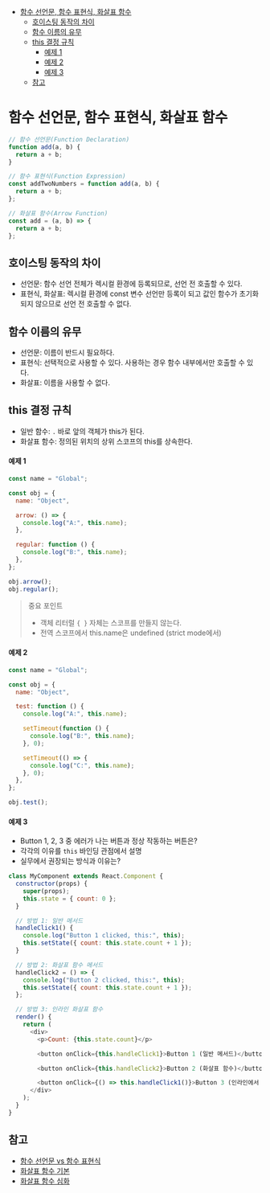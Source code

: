 - [함수 선언문, 함수 표현식, 화살표 함수](#함수-선언문-함수-표현식-화살표-함수)
  - [호이스팅 동작의 차이](#호이스팅-동작의-차이)
  - [함수 이름의 유무](#함수-이름의-유무)
  - [this 결정 규칙](#this-결정-규칙)
      - [예제 1](#예제-1)
      - [예제 2](#예제-2)
      - [예제 3](#예제-3)
  - [참고](#참고)

# 함수 선언문, 함수 표현식, 화살표 함수

```javascript
// 함수 선언문(Function Declaration)
function add(a, b) {
  return a + b;
}
```

```javascript
// 함수 표현식(Function Expression)
const addTwoNumbers = function add(a, b) {
  return a + b;
};
```

```javascript
// 화살표 함수(Arrow Function)
const add = (a, b) => {
  return a + b;
};
```

## 호이스팅 동작의 차이

- 선언문: 함수 선언 전체가 렉시컬 환경에 등록되므로, 선언 전 호출할 수 있다.
- 표현식, 화살표: 렉시컬 환경에 const 변수 선언만 등록이 되고 값인 함수가 초기화 되지 않으므로 선언 전 호출할 수 없다.

## 함수 이름의 유무

- 선언문: 이름이 반드시 필요하다.
- 표현식: 선택적으로 사용할 수 있다. 사용하는 경우 함수 내부에서만 호출할 수 있다.
- 화살표: 이름을 사용할 수 없다.

## this 결정 규칙

- 일반 함수: `.` 바로 앞의 객체가 this가 된다.
- 화살표 함수: 정의된 위치의 상위 스코프의 this를 상속한다.

#### 예제 1

```javascript
const name = "Global";

const obj = {
  name: "Object",

  arrow: () => {
    console.log("A:", this.name);
  },

  regular: function () {
    console.log("B:", this.name);
  },
};

obj.arrow();
obj.regular();
```

> 중요 포인트
>
> - 객체 리터럴 `{ }` 자체는 스코프를 만들지 않는다.
> - 전역 스코프에서 this.name은 undefined (strict mode에서)

#### 예제 2

```javascript
const name = "Global";

const obj = {
  name: "Object",

  test: function () {
    console.log("A:", this.name);

    setTimeout(function () {
      console.log("B:", this.name);
    }, 0);

    setTimeout(() => {
      console.log("C:", this.name);
    }, 0);
  },
};

obj.test();
```

#### 예제 3

- Button 1, 2, 3 중 에러가 나는 버튼과 정상 작동하는 버튼은?
- 각각의 이유를 `this` 바인딩 관점에서 설명
- 실무에서 권장되는 방식과 이유는?

```javascript
class MyComponent extends React.Component {
  constructor(props) {
    super(props);
    this.state = { count: 0 };
  }

  // 방법 1: 일반 메서드
  handleClick1() {
    console.log("Button 1 clicked, this:", this);
    this.setState({ count: this.state.count + 1 });
  }

  // 방법 2: 화살표 함수 메서드
  handleClick2 = () => {
    console.log("Button 2 clicked, this:", this);
    this.setState({ count: this.state.count + 1 });
  };

  // 방법 3: 인라인 화살표 함수
  render() {
    return (
      <div>
        <p>Count: {this.state.count}</p>

        <button onClick={this.handleClick1}>Button 1 (일반 메서드)</button>

        <button onClick={this.handleClick2}>Button 2 (화살표 함수)</button>

        <button onClick={() => this.handleClick1()}>Button 3 (인라인에서 일반 메서드 호출)</button>
      </div>
    );
  }
}
```

## 참고

- [함수 선언문 vs 함수 표현식](https://ko.javascript.info/function-expressions)
- [화살표 함수 기본](https://ko.javascript.info/arrow-functions-basics)
- [화살표 함수 심화](https://ko.javascript.info/arrow-functions)
